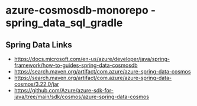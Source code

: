 # azure-cosmosdb-monorepo - spring_data_sql_gradle

## Spring Data Links

- https://docs.microsoft.com/en-us/azure/developer/java/spring-framework/how-to-guides-spring-data-cosmosdb
- https://search.maven.org/artifact/com.azure/azure-spring-data-cosmos
- https://search.maven.org/artifact/com.azure/azure-spring-data-cosmos/3.22.0/jar
- https://github.com/Azure/azure-sdk-for-java/tree/main/sdk/cosmos/azure-spring-data-cosmos
